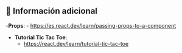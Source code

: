 ## 📌 Información adicional 

-**Props**:
    - https://es.react.dev/learn/passing-props-to-a-component

- **Tutorial Tic Tac Toe**: 
    - https://react.dev/learn/tutorial-tic-tac-toe